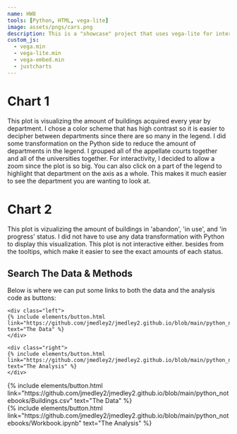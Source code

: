 ```yaml
---
name: HW8
tools: [Python, HTML, vega-lite]
image: assets/pngs/cars.png
description: This is a "showcase" project that uses vega-lite for interactive viz!
custom_js:
  - vega.min
  - vega-lite.min
  - vega-embed.min
  - justcharts
---
```



# Chart 1

<vegachart schema-url="{{ site.baseurl }}/assets/json/chart_1.json" style="width: 100%"></vegachart>

This plot is visualizing the amount of buildings acquired every year by department. I chose a color scheme that has high contrast so it is easier to decipher between departments since there are so many in the legend. I did some transformation on the Python side to reduce the amount of departments in the legend. I grouped all of the appellate courts together and all of the universities together. For interactivity, I decided to allow a zoom since the plot is so big. You can also click on a part of the legend to highlight that department on the axis as a whole. This makes it much easier to see the department you are wanting to look at.



# Chart 2

<vegachart schema-url="{{ site.baseurl }}/assets/json/chart_2.json" style="width: 100%"></vegachart>

This plot is vizualizing the amount of buildings in 'abandon', 'in use', and 'in progress' status. I did not have to use any data transformation with Python to display this visualization. This plot is not interactive either. besides from the tooltips, which make it easier to see the exact amounts of each status.

## Search The Data & Methods

Below is where we can put some links to both the data and the analysis code as buttons:

```
<div class="left">
{% include elements/button.html link="https://github.com/jmedley2/jmedley2.github.io/blob/main/python_notebooks/Buildings.csv" text="The Data" %}
</div>

<div class="right">
{% include elements/button.html link="https://github.com/jmedley2/jmedley2.github.io/blob/main/python_notebooks/Workbook.ipynb" text="The Analysis" %}
</div>
```

<!-- these are written in a combo of html and liquid --> 

<div class="left">
{% include elements/button.html link="https://github.com/jmedley2/jmedley2.github.io/blob/main/python_notebooks/Buildings.csv" text="The Data" %}
</div>

<div class="right">
{% include elements/button.html link="https://github.com/jmedley2/jmedley2.github.io/blob/main/python_notebooks/Workbook.ipynb" text="The Analysis" %}
</div>

